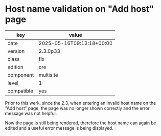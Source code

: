 [//]: # (werk v2)
# Host name validation on "Add host" page

key        | value
---------- | ---
date       | 2025-05-16T09:13:18+00:00
version    | 2.3.0p33
class      | fix
edition    | cre
component  | multisite
level      | 1
compatible | yes

Prior to this werk, since the 2.3, when entering an invalid host name on
the "Add host" page, the page was no longer shown correctly and
the error message was not helpful.

Now the page is still being rendered, therefore the host name can again
be edited and a useful error message is being displayed.
